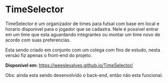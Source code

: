 # TimeSelector

TimeSelector é um organizador de times para futsal com base em local e horario disponivel para o jogador que se cadastra. Nele é possivel entrar em um time que esta aguardando integrantes ou montar um time novo de acordo com suas preferencias.

Esta sendo criado em conjunto com um colega com fins de estudo, nesta versão fiz apenas o front-end do projeto.

**Disponivel em:** https://weesleyalves.github.io/TimeSelector/

Obs: ainda esta sendo desenvolvido o back-end, então não esta funcional.

